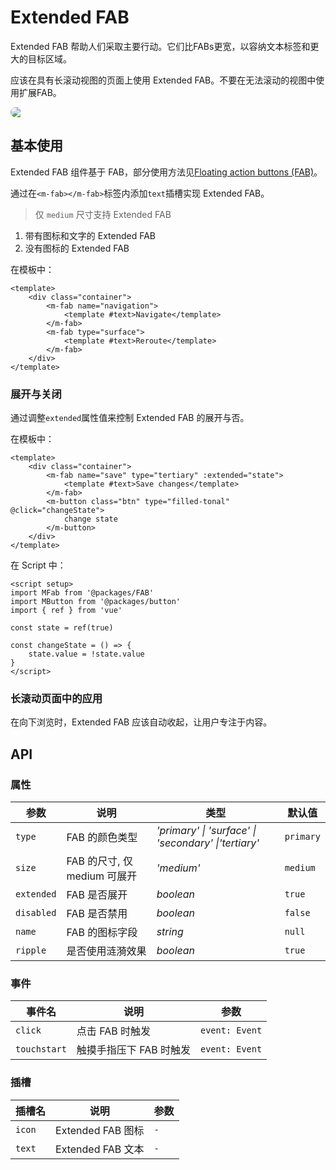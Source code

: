 # Extended FAB

Extended FAB 帮助人们采取主要行动。它们比FABs更宽，以容纳文本标签和更大的目标区域。

应该在具有长滚动视图的页面上使用 Extended FAB。不要在无法滚动的视图中使用扩展FAB。

<img src="/img/extendedFabHead.png" style="display:block;border-radius:13px;">

## 基本使用

Extended FAB 组件基于 FAB，部分使用方法见[Floating action buttons (FAB)](./FAB.md)。

通过在`<m-fab></m-fab>`标签内添加`text`插槽实现 Extended FAB。

> 仅 `medium` 尺寸支持 Extended FAB

<ClientOnly>
<extended-fab-use></extended-fab-use>
</ClientOnly>

1. 带有图标和文字的 Extended FAB  
2. 没有图标的 Extended FAB

在模板中：
```vue
<template>
    <div class="container">
        <m-fab name="navigation">
            <template #text>Navigate</template>
        </m-fab>
        <m-fab type="surface">
            <template #text>Reroute</template>
        </m-fab>
    </div>
</template>
```

### 展开与关闭

通过调整`extended`属性值来控制 Extended FAB 的展开与否。

<ClientOnly>
<extended></extended>
</ClientOnly>

在模板中：

```vue
<template>
    <div class="container">
        <m-fab name="save" type="tertiary" :extended="state">
            <template #text>Save changes</template>
        </m-fab>
        <m-button class="btn" type="filled-tonal" @click="changeState">
            change state
        </m-button>
    </div>
</template>
```

在 Script 中：
```vue
<script setup>
import MFab from '@packages/FAB'
import MButton from '@packages/button'
import { ref } from 'vue'

const state = ref(true)

const changeState = () => {
    state.value = !state.value
}
</script>
```

### 长滚动页面中的应用

在向下浏览时，Extended FAB 应该自动收起，让用户专注于内容。

<ClientOnly>
<extended-demo></extended-demo>
</ClientOnly>

## API
### 属性

| 参数       | 说明             | 类型                                                              | 默认值  |
| ---------- | ---------------- | ----------------------------------------------------------------- | ------- |
| `type`     | FAB 的颜色类型      | _'primary' \| 'surface' \| 'secondary' \|'tertiary'_ | `primary`  |
| `size`     | FAB 的尺寸, 仅 medium 可展开     | _'medium'_ | `medium`  |
| `extended` | FAB 是否展开     | _boolean_ | `true`  |
| `disabled` | FAB 是否禁用     | _boolean_ | `false` |
| `name`     | FAB 的图标字段       | _string_ | `null`  |
| `ripple` | 是否使用涟漪效果 | _boolean_ | `true` |

### 事件

| 事件名       | 说明                   | 参数           |
| ------------ | ---------------------- | -------------- |
| `click`      | 点击 FAB 时触发         | `event: Event` |
| `touchstart` | 触摸手指压下 FAB 时触发 | `event: Event` |

### 插槽

| 插槽名    | 说明     | 参数 |
| --------- | -------- | ---- |
| `icon` | Extended FAB 图标 | `-`  |
| `text` | Extended FAB 文本 | `-`  |
